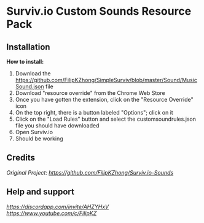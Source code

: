 # Surviv.io Custom Sounds Resource Pack

## Installation
**How to install:**

1. Download the https://github.com/FilipKZhong/SimpleSurviv/blob/master/Sound/MusicSound.json file
3. Download "resource override" from the Chrome Web Store
4. Once you have gotten the extension, click on the "Resource Override" icon 
5. On the top right, there is a button labeled "Options"; click on it 
6. Click on the "Load Rules" button and select the customsoundrules.json file you should have downloaded
7. Open Surviv.io
8. Should be working

## Credits
*Original Project: https://github.com/FilipKZhong/Surviv.io-Sounds*
## Help and support
*https://discordapp.com/invite/AHZYHxV*
*https://www.youtube.com/c/FilipKZ*
